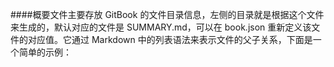 ####概要文件主要存放 GitBook 的文件目录信息，左侧的目录就是根据这个文件来生成的，默认对应的文件是 SUMMARY.md，可以在 book.json 重新定义该文件的对应值。它通过 Markdown 中的列表语法来表示文件的父子关系，下面是一个简单的示例：
